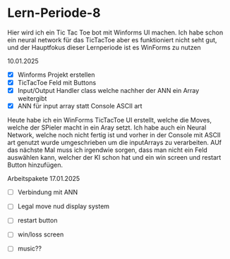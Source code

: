 # Lern-Periode-8

Hier wird ich ein Tic Tac Toe bot mit Winforms UI machen.
Ich habe schon ein neural network für das TicTacToe aber es funktioniert nicht seht gut, und der Hauptfokus dieser Lernperiode ist es WinForms zu nutzen



10.01.2025
- [x] Winforms Projekt erstellen
- [x] TicTacToe Feld mit Buttons
- [x] Input/Output Handler class welche nachher der ANN ein Array weitergibt
- [x] ANN für input array statt Console ASCII art 

Heute habe ich ein WinForms TicTacToe UI erstellt, welche die Moves, welche der SPieler macht in ein Aray setzt. Ich habe auch ein Neural Network, welche noch nicht fertig ist und vorher in der Console mit ASCII art genutzt wurde umgeschrieben um die inputArrays zu verarbeiten. AUf das nächste Mal muss ich irgendwie sorgen, dass man nicht ein Feld auswählen kann, welcher der KI schon hat und ein win screen und restart Button hinzufügen.

Arbeitspakete 17.01.2025
- [ ] Verbindung mit ANN
- [ ] Legal move nud display system
- [ ] restart button
- [ ] win/loss screen

- [ ] music??
      
